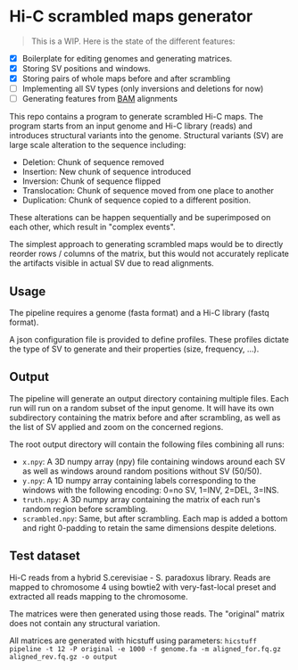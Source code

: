 # Hi-C scrambled maps generator

> This is a WIP. Here is the state of the different features:

* [x] Boilerplate for editing genomes and generating matrices.
* [x] Storing SV positions and windows.
* [X] Storing pairs of whole maps before and after scrambling
* [ ] Implementing all SV types (only inversions and deletions for now)
* [ ] Generating features from [BAM](https://samtools.github.io/hts-specs/SAMv1.pdf) alignments

This repo contains a program to generate scrambled Hi-C maps. The program starts from an input genome and Hi-C library (reads) and introduces structural variants into the genome. Structural variants (SV) are large scale alteration to the sequence including:

* Deletion: Chunk of sequence removed
* Insertion: New chunk of sequence introduced
* Inversion: Chunk of sequence flipped
* Translocation: Chunk of sequence moved from one place to another
* Duplication: Chunk of sequence copied to a different position.

These alterations can be happen sequentially and be superimposed on each other, which result in "complex events".

The simplest approach to generating scrambled maps would be to directly reorder rows / columns of the matrix, but this would not accurately replicate the artifacts visible in actual SV due to read alignments.

## Usage

The pipeline requires a genome (fasta format) and a Hi-C library (fastq format). 

A json configuration file is provided to define profiles. These profiles dictate the type of SV to generate and their properties (size, frequency, ...).

## Output

The pipeline will generate an output directory containing multiple files.
Each run will run on a random subset of the input genome. It will have its own subdirectory containing the matrix before and after scrambling, as well as the list of SV applied and zoom on the concerned regions.

The root output directory will contain the following files combining all runs:
* `x.npy`: A 3D numpy array (npy) file containing windows around each SV as well as windows around random positions without SV (50/50).
* `y.npy`: A 1D numpy array containing labels corresponding to the windows with the following encoding: 0=no SV, 1=INV, 2=DEL, 3=INS.
* `truth.npy`: A 3D numpy array containing the matrix of each run's random region before scrambling.
* `scrambled.npy`: Same, but after scrambling. Each map is added a bottom and right 0-padding to retain the same dimensions despite deletions.

## Test dataset

Hi-C reads from a hybrid S.cerevisiae - S. paradoxus library. Reads are mapped to chromosome 4 using bowtie2 with very-fast-local preset and extracted all reads mapping to the chromosome.

The matrices were then generated using those reads. The "original" matrix does not contain any structural variation.

All matrices are generated with hicstuff using parameters:
`hicstuff pipeline -t 12 -P original -e 1000 -f genome.fa -m aligned_for.fq.gz aligned_rev.fq.gz -o output`
